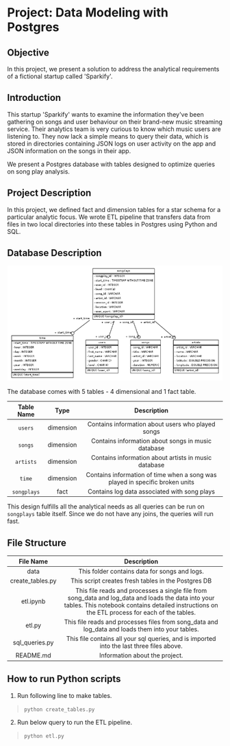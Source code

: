 # Project: Data Modeling with Postgres

## Objective

In this project, we present a solution to address the analytical requirements of a fictional startup called 'Sparkify'. 

## Introduction
This startup 'Sparkify' wants to examine the information they've been gathering on songs and user behaviour on their brand-new music streaming service. Their analytics team is very curious to know which music users are listening to. They now lack a simple means to query their data, which is stored in directories containing JSON logs on user activity on the app and JSON information on the songs in their app.

We present a Postgres database with tables designed to optimize queries on song play analysis. 

## Project Description
In this project, we defined fact and dimension tables for a star schema for a particular analytic focus. We wrote ETL pipeline that transfers data from files in two local directories into these tables in Postgres using Python and SQL.

## Database Description
![ERD Diagram](sparkifydb_erd.png)

The database comes with 5 tables - 4 dimensional and 1 fact table.

| **Table Name** |  **Type** |                                **Description**                               |
|:--------------:|:---------:|:----------------------------------------------------------------------------:|
|     `users`    | dimension |               Contains information about users who played songs              |
|     `songs`    | dimension |              Contains information about songs in music database              |
|    `artists`   | dimension |             Contains information about artists in music database             |
|     `time`     | dimension | Contains information of time when a song was played in specific broken units |
|   `songplays`  |    fact   |                 Contains log data associated with song plays                 |

This design fulfills all the analytical needs as all queries can be run on `songplays` table itself. Since we do not have any joins, the queries will run fast.

## File Structure

|   **File Name**  |                                                                                              **Description**                                                                                             |
|:----------------:|:--------------------------------------------------------------------------------------------------------------------------------------------------------------------------------------------------------:|
|       data       |                                                                              This folder contains data for songs and logs.                                                                               |
| create_tables.py |                                                                            This script creates fresh tables in the Postgres DB                                                                           |
|     etl.ipynb    | This file reads and processes a single file from song_data and  log_data and loads the data into your tables. This notebook contains   detailed instructions on the ETL process for each of the tables.  |
|      etl.py      |                                                     This file reads and processes files from song_data  and log_data and loads them into your tables.                                                    |
|  sql_queries.py  |                                                        This file contains all your sql queries,  and is imported into the last three files above.                                                        |
|     README.md    |                                                                                      Information about the project.                                                                                      |

## How to run Python scripts
1. Run following line to make tables.

> `python create_tables.py`

2. Run below query to run the ETL pipeline.

> `python etl.py`

